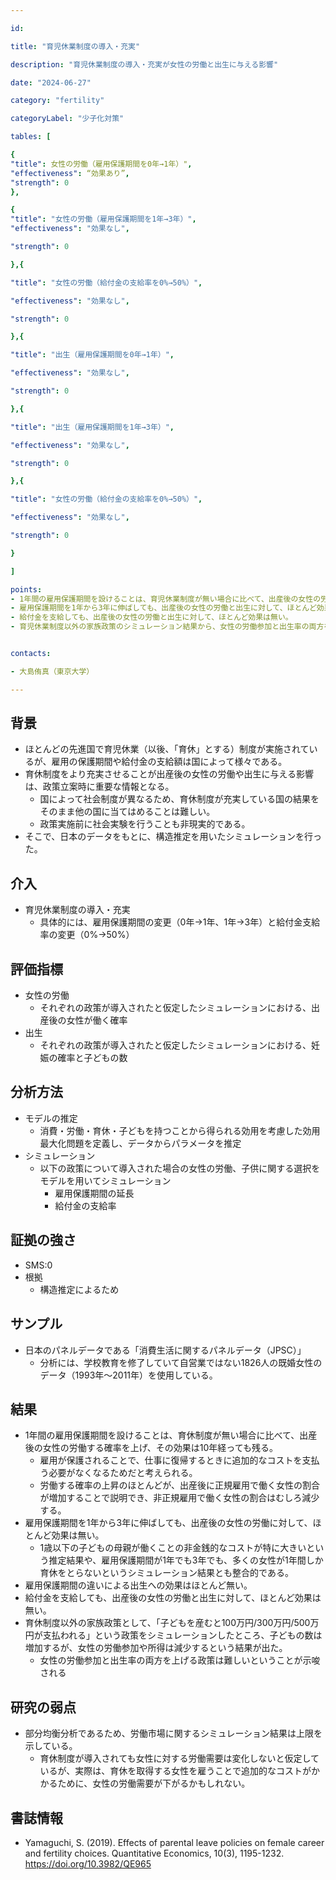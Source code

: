 ```yaml
---

id: 

title: "育児休業制度の導入・充実"

description: "育児休業制度の導入・充実が女性の労働と出生に与える影響"

date: "2024-06-27"

category: "fertility"

categoryLabel: "少子化対策"

tables: [

{
"title": 女性の労働（雇用保護期間を0年→1年）",
"effectiveness": “効果あり”,
"strength": 0
},

{
"title": "女性の労働（雇用保護期間を1年→3年）",
"effectiveness": "効果なし",

"strength": 0

},{

"title": "女性の労働（給付金の支給率を0%→50%）",

"effectiveness": "効果なし",

"strength": 0

},{

"title": "出生（雇用保護期間を0年→1年）",

"effectiveness": "効果なし",

"strength": 0

},{

"title": "出生（雇用保護期間を1年→3年）",

"effectiveness": "効果なし",

"strength": 0

},{

"title": "女性の労働（給付金の支給率を0%→50%）",

"effectiveness": "効果なし",

"strength": 0

}

]

points:
- 1年間の雇用保護期間を設けることは、育児休業制度が無い場合に比べて、出産後の女性の労働する確率を上げ、その効果は10年経っても残るが、出生に対しては効果がほとんど無い。
- 雇用保護期間を1年から3年に伸ばしても、出産後の女性の労働と出生に対して、ほとんど効果は無い。
- 給付金を支給しても、出産後の女性の労働と出生に対して、ほとんど効果は無い。
- 育児休業制度以外の家族政策のシミュレーション結果から、女性の労働参加と出生率の両方を上げる政策は難しいということが示唆された。


contacts:

- 大島侑真（東京大学）

---
```


## 背景
- ほとんどの先進国で育児休業（以後、「育休」とする）制度が実施されているが、雇用の保護期間や給付金の支給額は国によって様々である。
- 育休制度をより充実させることが出産後の女性の労働や出生に与える影響は、政策立案時に重要な情報となる。
    - 国によって社会制度が異なるため、育休制度が充実している国の結果をそのまま他の国に当てはめることは難しい。
    - 政策実施前に社会実験を行うことも非現実的である。
- そこで、日本のデータをもとに、構造推定を用いたシミュレーションを行った。


## 介入
- 育児休業制度の導入・充実
    - 具体的には、雇用保護期間の変更（0年→1年、1年→3年）と給付金支給率の変更（0%→50%）


## 評価指標
- 女性の労働
    - それぞれの政策が導入されたと仮定したシミュレーションにおける、出産後の女性が働く確率
- 出生
    - それぞれの政策が導入されたと仮定したシミュレーションにおける、妊娠の確率と子どもの数


## 分析方法
- モデルの推定
    - 消費・労働・育休・子どもを持つことから得られる効用を考慮した効用最大化問題を定義し、データからパラメータを推定
- シミュレーション
    - 以下の政策について導入された場合の女性の労働、子供に関する選択をモデルを用いてシミュレーション
         - 雇用保護期間の延長
         - 給付金の支給率


## 証拠の強さ

- SMS:0
- 根拠
    - 構造推定によるため

## サンプル
- 日本のパネルデータである「消費生活に関するパネルデータ（JPSC）」
     - 分析には、学校教育を修了していて自営業ではない1826人の既婚女性のデータ（1993年〜2011年）を使用している。


## 結果
- 1年間の雇用保護期間を設けることは、育休制度が無い場合に比べて、出産後の女性の労働する確率を上げ、その効果は10年経っても残る。
    - 雇用が保護されることで、仕事に復帰するときに追加的なコストを支払う必要がなくなるためだと考えられる。
    - 労働する確率の上昇のほとんどが、出産後に正規雇用で働く女性の割合が増加することで説明でき、非正規雇用で働く女性の割合はむしろ減少する。
- 雇用保護期間を1年から3年に伸ばしても、出産後の女性の労働に対して、ほとんど効果は無い。
    - 1歳以下の子どもの母親が働くことの非金銭的なコストが特に大きいという推定結果や、雇用保護期間が1年でも3年でも、多くの女性が1年間しか育休をとらないというシミュレーション結果とも整合的である。
- 雇用保護期間の違いによる出生への効果はほとんど無い。
- 給付金を支給しても、出産後の女性の労働と出生に対して、ほとんど効果は無い。
- 育休制度以外の家族政策として、「子どもを産むと100万円/300万円/500万円が支払われる」という政策をシミュレーションしたところ、子どもの数は増加するが、女性の労働参加や所得は減少するという結果が出た。
     - 女性の労働参加と出生率の両方を上げる政策は難しいということが示唆される


## 研究の弱点
- 部分均衡分析であるため、労働市場に関するシミュレーション結果は上限を示している。
     - 育休制度が導入されても女性に対する労働需要は変化しないと仮定しているが、実際は、育休を取得する女性を雇うことで追加的なコストがかかるために、女性の労働需要が下がるかもしれない。


## 書誌情報
- Yamaguchi, S. (2019). Effects of parental leave policies on female career and fertility choices. Quantitative Economics, 10(3), 1195-1232. https://doi.org/10.3982/QE965

